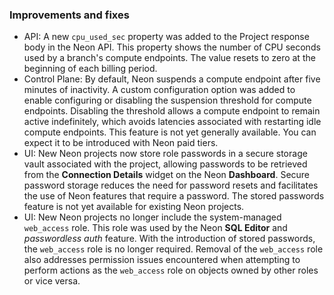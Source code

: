 ### Improvements and fixes

- API: A new `cpu_used_sec` property was added to the Project response body in the Neon API. This property shows the number of CPU seconds used by a branch's compute endpoints. The value resets to zero at the beginning of each billing period.
- Control Plane: By default, Neon suspends a compute endpoint after five minutes of inactivity. A custom configuration option was added to enable configuring or disabling the suspension threshold for compute endpoints. Disabling the threshold allows a compute endpoint to remain active indefinitely, which avoids latencies associated with restarting idle compute endpoints. This feature is not yet generally available. You can expect it to be introduced with Neon paid tiers.
- UI: New Neon projects now store role passwords in a secure storage vault associated with the project, allowing passwords to be retrieved from the **Connection Details** widget on the Neon **Dashboard**. Secure password storage reduces the need for password resets and facilitates the use of Neon features that require a password. The stored passwords feature is not yet available for existing Neon projects.
- UI: New Neon projects no longer include the system-managed `web_access` role. This role was used by the Neon **SQL Editor** and _passwordless auth_ feature. With the introduction of stored passwords, the `web_access` role is no longer required. Removal of the `web_access` role also addresses permission issues encountered when attempting to perform actions as the `web_access` role on objects owned by other roles or vice versa.
